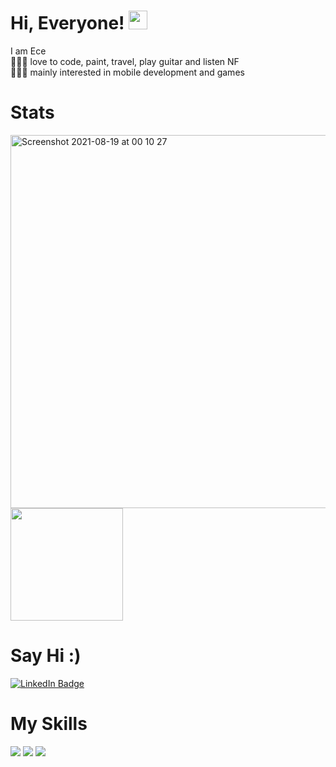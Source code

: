 # Hi, Everyone! <img src="https://raw.githubusercontent.com/MartinHeinz/MartinHeinz/master/wave.gif" width="30px">

I am Ece
<br>
👩🏻‍🎨 love to code, paint, travel, play guitar and listen NF
<br>
👩🏻‍💻 mainly interested in mobile development and games 


# Stats

<img width="597" alt="Screenshot 2021-08-19 at 00 10 27" src="https://user-images.githubusercontent.com/60359037/129972956-16b9a4dd-7703-4caa-919c-1772c397cdd9.png">


<img height="180em" src="https://github-readme-stats.vercel.app/api?username=eceCaliskan&show_icons=true&hide_border=true&&count_private=true&include_all_commits=true" />

# Say Hi :)

[![LinkedIn Badge](https://img.shields.io/badge/LinkedIn-Profile-informational?style=flat&logo=linkedin&logoColor=white&color=0D76A8)](https://www.linkedin.com/in/ececaliskan22/)

# My Skills

![](https://img.shields.io/badge/Code-Java-informational?style=flat&logo=Java&logoColor=white&color=4AB197)
![](https://img.shields.io/badge/Code-Dart-informational?style=flat&logo=Dart&logoColor=white&color=4AB197)
![](https://img.shields.io/badge/Code-C#-informational?style=flat&logo=C#&logoColor=white&color=4AB197)






